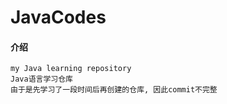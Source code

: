 # JavaCodes

#### 介绍
    my Java learning repository
    Java语言学习仓库
    由于是先学习了一段时间后再创建的仓库, 因此commit不完整